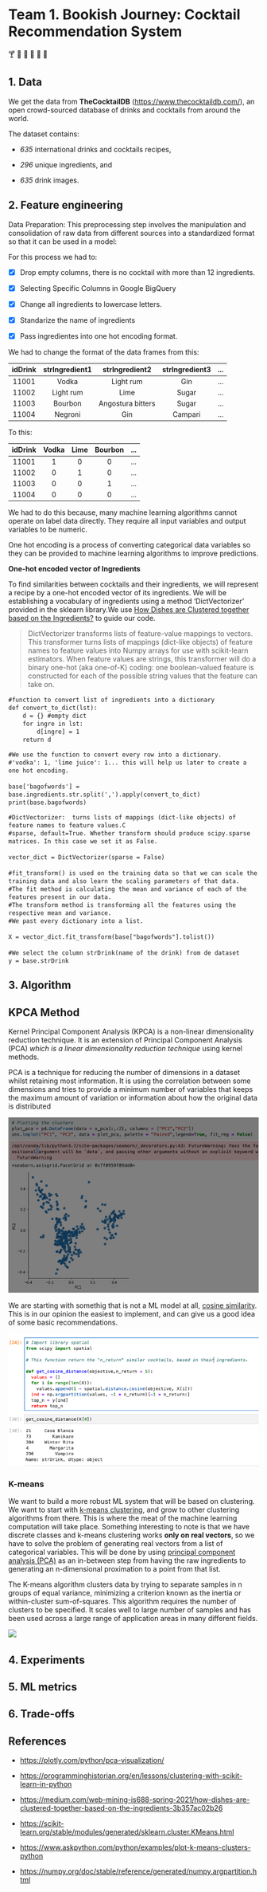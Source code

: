 # Team 1. Bookish Journey: Cocktail Recommendation System

:cocktail: :tropical_drink: :wine_glass: :tumbler_glass: :bubble_tea: :cup_with_straw:

## 1. Data

We get the data from **TheCocktailDB** (https://www.thecocktaildb.com/), an open crowd-sourced database of drinks and cocktails from around the world. 

The dataset contains:

- *635* international drinks and cocktails recipes, 

- *296* unique ingredients, and

-  *635* drink images.

    
## 2. Feature engineering

Data Preparation: This preprocessing step involves the manipulation and consolidation of raw data from different sources into a standardized format so that it can be used in a model:

For this process we had to:

- [x] Drop empty columns, there is no cocktail with more than 12 ingredients.

- [x] Selecting Specific Columns in Google BigQuery 

- [x] Change all ingredients to lowercase letters.

- [x] Standarize the name of ingredients

- [x] Pass ingredientes into one hot encoding format. 


We had to change the format of the data frames from this:

|idDrink                          | strIngredient1                 | strIngredient2  | strIngredient3|...|
|:------------------------------:|:-----------------------:|:------:|:--------------:|:--------------:|
| 11001                    | Vodka       | Light rum         | Gin       |...|
| 11002                    | Light rum   | Lime	             | Sugar     |...|
| 11003                    | Bourbon     | Angostura bitters | Sugar     |...|
| 11004                    | Negroni     | Gin	             | Campari   |...|

	 
To this:

|idDrink                          | Vodka                 | Lime  | Bourbon |...|
|:------------------------------:|:-----------------------:|:------:|:--------------:|:--------------:|
| 11001                    | 1      | 0         | 0       |...|
| 11002                    | 0      | 1         | 0       |...|
| 11003                    | 0      | 0         | 1       |...|
| 11004                    | 0      | 0	        | 0       |...|



We had to do this because, many machine learning algorithms cannot operate on label data directly. They require all input variables and output variables to be numeric.

One hot encoding is a process of converting categorical data variables so they can be provided to machine learning algorithms to improve predictions.


**One-hot encoded vector of Ingredients**


To find similarities between cocktails and their ingredients, we will represent a recipe by a one-hot encoded vector of its ingredients. We will be establishing a vocabulary of ingredients using a method ‘DictVectorizer’ provided in the sklearn library.We use [How Dishes are Clustered together based on the Ingredients?](https://medium.com/web-mining-is688-spring-2021/how-dishes-are-clustered-together-based-on-the-ingredients-3b357ac02b26) to guide our code.


> DictVectorizer transforms lists of feature-value mappings to vectors. This transformer turns lists of mappings (dict-like objects) of feature names to feature values into Numpy arrays for use with scikit-learn estimators.
When feature values are strings, this transformer will do a binary one-hot (aka one-of-K) coding: one boolean-valued feature is constructed for each of the possible string values that the feature can take on.


```
#function to convert list of ingredients into a dictionary
def convert_to_dict(lst):
    d = {} #empty dict
    for ingre in lst:
        d[ingre] = 1
    return d
```






```
#We use the function to convert every row into a dictionary. 
#'vodka': 1, 'lime juice': 1... this will help us later to create a one hot encoding.

base['bagofwords'] = base.ingredients.str.split(',').apply(convert_to_dict)
print(base.bagofwords)
```


```
#DictVectorizer:  turns lists of mappings (dict-like objects) of feature names to feature values.C
#sparse, default=True. Whether transform should produce scipy.sparse matrices. In this case we set it as False.

vector_dict = DictVectorizer(sparse = False)

#fit_transform() is used on the training data so that we can scale the training data and also learn the scaling parameters of that data. 
#The fit method is calculating the mean and variance of each of the features present in our data. 
#The transform method is transforming all the features using the respective mean and variance.
#We past every dictionary into a list.

X = vector_dict.fit_transform(base["bagofwords"].tolist())

#We select the column strDrink(name of the drink) from de dataset
y = base.strDrink
```
## 3. Algorithm 

## KPCA Method

Kernel Principal Component Analysis (KPCA) is a non-linear dimensionality reduction technique. It is an extension of Principal Component Analysis (PCA)   *which is a linear dimensionality reduction technique* using kernel methods.

PCA is a technique for reducing the number of dimensions in a dataset whilst retaining most information. It is using the correlation between some dimensions and tries to provide a minimum number of variables that keeps the maximum amount of variation or information about how the original data is distributed

<img src="../image/PlottingClusters.png">

We are starting with somethig that is not a ML model at all, [cosine similarity](https://en.wikipedia.org/wiki/Cosine_similarity). This is in our opinion the easiest to implement, and can give us a good idea of some basic recommendations. 

<img src="../image/CosineSimilarity.png">

### K-means

We want to build a more robust ML system that will be based on clustering. We want to start with [k-means clustering](https://en.wikipedia.org/wiki/K-means_clustering), and grow to other clustering algorithms from there. This is where the meat of the machine learning computation will take place. Something interesting to note is that we have discrete classes and k-means clustering works **only on real vectors**, so we have to solve the problem of generating real vectors from a list of categorical variables. This will be done by using [principal component analysis (PCA)](https://en.wikipedia.org/wiki/Principal_component_analysis) as an in-between step from having the raw ingredients to generating an n-dimensional proximation to a point from that list. 

The K-means algorithm clusters data by trying to separate samples in n groups of equal variance, minimizing a criterion known as the inertia or within-cluster sum-of-squares. This algorithm requires the number of clusters to be specified. It scales well to large number of samples and has been used across a large range of application areas in many different fields.

<img src="../image/KmeanPlt.png">


   

    
## 4. Experiments
    
## 5. ML metrics
    
## 6. Trade-offs


## References

- https://plotly.com/python/pca-visualization/

- https://programminghistorian.org/en/lessons/clustering-with-scikit-learn-in-python

- https://medium.com/web-mining-is688-spring-2021/how-dishes-are-clustered-together-based-on-the-ingredients-3b357ac02b26

- https://scikit-learn.org/stable/modules/generated/sklearn.cluster.KMeans.html

- https://www.askpython.com/python/examples/plot-k-means-clusters-python

- https://numpy.org/doc/stable/reference/generated/numpy.argpartition.html
